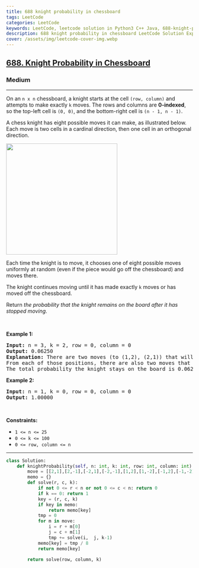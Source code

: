 ```yaml
---
title: 688 knight probability in chessboard
tags: LeetCode
categories: LeetCode
keywords: LeetCode, leetcode solution in Python3 C++ Java, 688-knight-probability-in-chessboard solution
description: 688 knight probability in chessboard LeetCode Solution Explained
cover: /assets/img/leetcode-cover-img.webp
---
```



<h2><a href="https://leetcode.com/problems/knight-probability-in-chessboard/">688. Knight Probability in Chessboard</a></h2><h3>Medium</h3><hr><div><p>On an <code>n x n</code> chessboard, a knight starts at the cell <code>(row, column)</code> and attempts to make exactly <code>k</code> moves. The rows and columns are <strong>0-indexed</strong>, so the top-left cell is <code>(0, 0)</code>, and the bottom-right cell is <code>(n - 1, n - 1)</code>.</p>

<p>A chess knight has eight possible moves it can make, as illustrated below. Each move is two cells in a cardinal direction, then one cell in an orthogonal direction.</p>
<img src="https://assets.leetcode.com/uploads/2018/10/12/knight.png" style="width: 300px; height: 300px;">
<p>Each time the knight is to move, it chooses one of eight possible moves uniformly at random (even if the piece would go off the chessboard) and moves there.</p>

<p>The knight continues moving until it has made exactly <code>k</code> moves or has moved off the chessboard.</p>

<p>Return <em>the probability that the knight remains on the board after it has stopped moving</em>.</p>

<p>&nbsp;</p>
<p><strong>Example 1:</strong></p>

<pre><strong>Input:</strong> n = 3, k = 2, row = 0, column = 0
<strong>Output:</strong> 0.06250
<strong>Explanation:</strong> There are two moves (to (1,2), (2,1)) that will keep the knight on the board.
From each of those positions, there are also two moves that will keep the knight on the board.
The total probability the knight stays on the board is 0.0625.
</pre>

<p><strong>Example 2:</strong></p>

<pre><strong>Input:</strong> n = 1, k = 0, row = 0, column = 0
<strong>Output:</strong> 1.00000
</pre>

<p>&nbsp;</p>
<p><strong>Constraints:</strong></p>

<ul>
	<li><code>1 &lt;= n &lt;= 25</code></li>
	<li><code>0 &lt;= k &lt;= 100</code></li>
	<li><code>0 &lt;= row, column &lt;= n</code></li>
</ul>
</div>

---




```python
class Solution:
    def knightProbability(self, n: int, k: int, row: int, column: int) -> float:
        move = [[2,1],[2,-1],[-2,1],[-2,-1],[1,2],[1,-2],[-1,2],[-1,-2]] 
        memo = {}
        def solve(r, c, k):
            if not 0 <= r < n or not 0 <= c < n: return 0
            if k == 0: return 1
            key = (r, c, k)
            if key in memo:
                return memo[key]
            tmp = 0
            for m in move:
                i = r + m[0]
                j = c + m[1]
                tmp += solve(i,  j, k-1)
            memo[key] = tmp / 8
            return memo[key]
        
        return solve(row, column, k)
```
